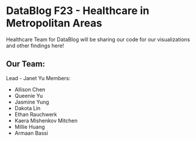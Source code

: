 # DataBlog F23 - Healthcare in Metropolitan Areas

Healthcare Team for DataBlog will be sharing our code for our visualizations and other findings here!

## Our Team:
Lead - Janet Yu
Members:
* Allison Chen
* Queenie Yu
* Jasmine Yung
* Dakota Lin
* Ethan Rauchwerk
* Kaera Mishenkov Mitchen
* Millie Huang
* Armaan Bassi
